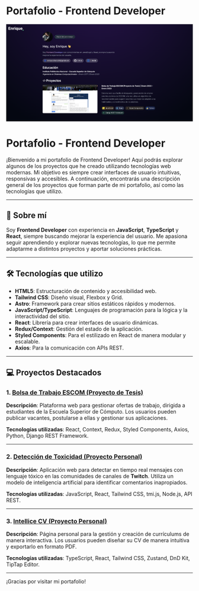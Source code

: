 # Portafolio - Frontend Developer

![Vista previa del proyecto](./src/assets/portafolio-preview.png)

# Portafolio - Frontend Developer

¡Bienvenido a mi portafolio de Frontend Developer! Aquí podrás explorar algunos de los proyectos que he creado utilizando tecnologías web modernas. Mi objetivo es siempre crear interfaces de usuario intuitivas, responsivas y accesibles. A continuación, encontrarás una descripción general de los proyectos que forman parte de mi portafolio, así como las tecnologías que utilizo.

---

## 🚀 Sobre mí

Soy **Frontend Developer** con experiencia en **JavaScript**, **TypeScript** y **React**, siempre buscando mejorar la experiencia del usuario. Me apasiona seguir aprendiendo y explorar nuevas tecnologías, lo que me permite adaptarme a distintos proyectos y aportar soluciones prácticas.

---

## 🛠️ Tecnologías que utilizo

- **HTML5**: Estructuración de contenido y accesibilidad web.
- **Tailwind CSS**: Diseño visual, Flexbox y Grid.
- **Astro**: Framework para crear sitios estáticos rápidos y modernos.
- **JavaScript/TypeScript**: Lenguajes de programación para la lógica y la interactividad del sitio.
- **React**: Librería para crear interfaces de usuario dinámicas.
- **Redux/Context**: Gestión del estado de la aplicación.
- **Styled Components**: Para el estilizado en React de manera modular y escalable.
- **Axios**: Para la comunicación con APIs REST.

---

## 💻 Proyectos Destacados

### 1. **[Bolsa de Trabajo ESCOM (Proyecto de Tesis)](enlace-a-tu-proyecto)**
**Descripción**: Plataforma web para gestionar ofertas de trabajo, dirigida a estudiantes de la Escuela Superior de Cómputo. Los usuarios pueden publicar vacantes, postularse a ellas y gestionar sus aplicaciones.

**Tecnologías utilizadas**: React, Context, Redux, Styled Components, Axios, Python, Django REST Framework.

---

### 2. **[Detección de Toxicidad (Proyecto Personal)](enlace-a-tu-proyecto)**
**Descripción**: Aplicación web para detectar en tiempo real mensajes con lenguaje tóxico en las comunidades de canales de **Twitch**. Utiliza un modelo de inteligencia artificial para identificar comentarios inapropiados.

**Tecnologías utilizadas**: JavaScript, React, Tailwind CSS, tmi.js, Node.js, API REST.

---

### 3. **[Intellice CV (Proyecto Personal)](enlace-a-tu-proyecto)**
**Descripción**: Página personal para la gestión y creación de currículums de manera interactiva. Los usuarios pueden diseñar su CV de manera intuitiva y exportarlo en formato PDF.

**Tecnologías utilizadas**: TypeScript, React, Tailwind CSS, Zustand, DnD Kit, TipTap Editor.

---

¡Gracias por visitar mi portafolio!

